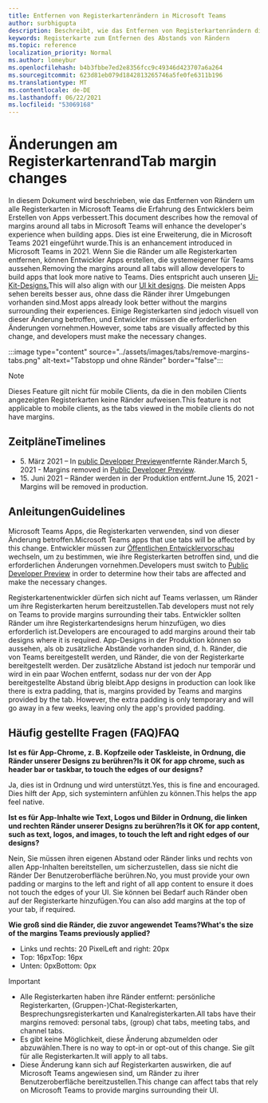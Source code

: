 ```yaml
---
title: Entfernen von Registerkartenrändern in Microsoft Teams
author: surbhigupta
description: Beschreibt, wie das Entfernen von Registerkartenrändern die Erfahrung von Entwicklern verbessert.
keywords: Registerkarte zum Entfernen des Abstands von Rändern
ms.topic: reference
localization_priority: Normal
ms.author: lomeybur
ms.openlocfilehash: b4b3fbbe7ed2e8356fcc9c49346d423707a6a264
ms.sourcegitcommit: 623d81eb079d1842813265746a5fe0fe6311b196
ms.translationtype: MT
ms.contentlocale: de-DE
ms.lasthandoff: 06/22/2021
ms.locfileid: "53069168"
---
```

# <a name="tab-margin-changes"></a><span data-ttu-id="6ba17-104">Änderungen am Registerkartenrand</span><span class="sxs-lookup"><span data-stu-id="6ba17-104">Tab margin changes</span></span>

<span data-ttu-id="6ba17-105">In diesem Dokument wird beschrieben, wie das Entfernen von Rändern um alle Registerkarten in Microsoft Teams die Erfahrung des Entwicklers beim Erstellen von Apps verbessert.</span><span class="sxs-lookup"><span data-stu-id="6ba17-105">This document describes how the removal of margins around all tabs in Microsoft Teams will enhance the developer's experience when building apps.</span></span> <span data-ttu-id="6ba17-106">Dies ist eine Erweiterung, die in Microsoft Teams 2021 eingeführt wurde.</span><span class="sxs-lookup"><span data-stu-id="6ba17-106">This is an enhancement introduced in Microsoft Teams in 2021.</span></span>
<span data-ttu-id="6ba17-107">Wenn Sie die Ränder um alle Registerkarten entfernen, können Entwickler Apps erstellen, die systemeigener für Teams aussehen.</span><span class="sxs-lookup"><span data-stu-id="6ba17-107">Removing the margins around all tabs will allow developers to build apps that look more native to Teams.</span></span> <span data-ttu-id="6ba17-108">Dies entspricht auch unseren [Ui-Kit-Designs.](~/tabs/design/tabs.md)</span><span class="sxs-lookup"><span data-stu-id="6ba17-108">This will also align with our [UI kit designs](~/tabs/design/tabs.md).</span></span> <span data-ttu-id="6ba17-109">Die meisten Apps sehen bereits besser aus, ohne dass die Ränder ihrer Umgebungen vorhanden sind.</span><span class="sxs-lookup"><span data-stu-id="6ba17-109">Most apps already look better without the margins surrounding their experiences.</span></span> <span data-ttu-id="6ba17-110">Einige Registerkarten sind jedoch visuell von dieser Änderung betroffen, und Entwickler müssen die erforderlichen Änderungen vornehmen.</span><span class="sxs-lookup"><span data-stu-id="6ba17-110">However, some tabs are visually affected by this change, and developers must make the necessary changes.</span></span>

:::image type="content" source="../assets/images/tabs/remove-margins-tabs.png" alt-text="Tabstopp und ohne Ränder" border="false":::

> [!NOTE]
> <span data-ttu-id="6ba17-112">Dieses Feature gilt nicht für mobile Clients, da die in den mobilen Clients angezeigten Registerkarten keine Ränder aufweisen.</span><span class="sxs-lookup"><span data-stu-id="6ba17-112">This feature is not applicable to mobile clients, as the tabs viewed in the mobile clients do not have margins.</span></span> 

## <a name="timelines"></a><span data-ttu-id="6ba17-113">Zeitpläne</span><span class="sxs-lookup"><span data-stu-id="6ba17-113">Timelines</span></span>

* <span data-ttu-id="6ba17-114">5. März 2021 – In [public Developer Preview](~/resources/dev-preview/developer-preview-intro.md)entfernte Ränder.</span><span class="sxs-lookup"><span data-stu-id="6ba17-114">March 5, 2021 - Margins removed in [Public Developer Preview](~/resources/dev-preview/developer-preview-intro.md).</span></span>
* <span data-ttu-id="6ba17-115">15. Juni 2021 – Ränder werden in der Produktion entfernt.</span><span class="sxs-lookup"><span data-stu-id="6ba17-115">June 15, 2021 - Margins will be removed in production.</span></span>

## <a name="guidelines"></a><span data-ttu-id="6ba17-116">Anleitungen</span><span class="sxs-lookup"><span data-stu-id="6ba17-116">Guidelines</span></span>

<span data-ttu-id="6ba17-117">Microsoft Teams Apps, die Registerkarten verwenden, sind von dieser Änderung betroffen.</span><span class="sxs-lookup"><span data-stu-id="6ba17-117">Microsoft Teams apps that use tabs will be affected by this change.</span></span> <span data-ttu-id="6ba17-118">Entwickler müssen zur [Öffentlichen Entwicklervorschau](~/resources/dev-preview/developer-preview-intro.md) wechseln, um zu bestimmen, wie ihre Registerkarten betroffen sind, und die erforderlichen Änderungen vornehmen.</span><span class="sxs-lookup"><span data-stu-id="6ba17-118">Developers must switch to [Public Developer Preview](~/resources/dev-preview/developer-preview-intro.md) in order to determine how their tabs are affected and make the necessary changes.</span></span>

<span data-ttu-id="6ba17-119">Registerkartenentwickler dürfen sich nicht auf Teams verlassen, um Ränder um ihre Registerkarten herum bereitzustellen.</span><span class="sxs-lookup"><span data-stu-id="6ba17-119">Tab developers must not rely on Teams to provide margins surrounding their tabs.</span></span> <span data-ttu-id="6ba17-120">Entwickler sollten Ränder um ihre Registerkartendesigns herum hinzufügen, wo dies erforderlich ist.</span><span class="sxs-lookup"><span data-stu-id="6ba17-120">Developers are encouraged to add margins around their tab designs where it is required.</span></span> <span data-ttu-id="6ba17-121">App-Designs in der Produktion können so aussehen, als ob zusätzliche Abstände vorhanden sind, d. h. Ränder, die von Teams bereitgestellt werden, und Ränder, die von der Registerkarte bereitgestellt werden. Der zusätzliche Abstand ist jedoch nur temporär und wird in ein paar Wochen entfernt, sodass nur der von der App bereitgestellte Abstand übrig bleibt.</span><span class="sxs-lookup"><span data-stu-id="6ba17-121">App designs in production can look like there is extra padding, that is, margins provided by Teams and margins provided by the tab. However, the extra padding is only temporary and will go away in a few weeks, leaving only the app's provided padding.</span></span>

## <a name="faq"></a><span data-ttu-id="6ba17-122">Häufig gestellte Fragen (FAQ)</span><span class="sxs-lookup"><span data-stu-id="6ba17-122">FAQ</span></span>

<span data-ttu-id="6ba17-123">**Ist es für App-Chrome, z. B. Kopfzeile oder Taskleiste, in Ordnung, die Ränder unserer Designs zu berühren?**</span><span class="sxs-lookup"><span data-stu-id="6ba17-123">**Is it OK for app chrome, such as header bar or taskbar, to touch the edges of our designs?**</span></span>

<span data-ttu-id="6ba17-124">Ja, dies ist in Ordnung und wird unterstützt.</span><span class="sxs-lookup"><span data-stu-id="6ba17-124">Yes, this is fine and encouraged.</span></span> <span data-ttu-id="6ba17-125">Dies hilft der App, sich systemintern anfühlen zu können.</span><span class="sxs-lookup"><span data-stu-id="6ba17-125">This helps the app feel native.</span></span>

<span data-ttu-id="6ba17-126">**Ist es für App-Inhalte wie Text, Logos und Bilder in Ordnung, die linken und rechten Ränder unserer Designs zu berühren?**</span><span class="sxs-lookup"><span data-stu-id="6ba17-126">**Is it OK for app content, such as text, logos, and images, to touch the left and right edges of our designs?**</span></span>

<span data-ttu-id="6ba17-127">Nein, Sie müssen ihren eigenen Abstand oder Ränder links und rechts von allen App-Inhalten bereitstellen, um sicherzustellen, dass sie nicht die Ränder Der Benutzeroberfläche berühren.</span><span class="sxs-lookup"><span data-stu-id="6ba17-127">No, you must provide your own padding or margins to the left and right of all app content to ensure it does not touch the edges of your UI.</span></span> <span data-ttu-id="6ba17-128">Sie können bei Bedarf auch Ränder oben auf der Registerkarte hinzufügen.</span><span class="sxs-lookup"><span data-stu-id="6ba17-128">You can also add margins at the top of your tab, if required.</span></span>

<span data-ttu-id="6ba17-129">**Wie groß sind die Ränder, die zuvor angewendet Teams?**</span><span class="sxs-lookup"><span data-stu-id="6ba17-129">**What's the size of the margins Teams previously applied?**</span></span>

* <span data-ttu-id="6ba17-130">Links und rechts: 20 Pixel</span><span class="sxs-lookup"><span data-stu-id="6ba17-130">Left and right: 20px</span></span>
* <span data-ttu-id="6ba17-131">Top: 16px</span><span class="sxs-lookup"><span data-stu-id="6ba17-131">Top: 16px</span></span>
* <span data-ttu-id="6ba17-132">Unten: 0px</span><span class="sxs-lookup"><span data-stu-id="6ba17-132">Bottom: 0px</span></span>

> [!IMPORTANT]
> * <span data-ttu-id="6ba17-133">Alle Registerkarten haben ihre Ränder entfernt: persönliche Registerkarten, (Gruppen-)Chat-Registerkarten, Besprechungsregisterkarten und Kanalregisterkarten.</span><span class="sxs-lookup"><span data-stu-id="6ba17-133">All tabs have their margins removed: personal tabs, (group) chat tabs, meeting tabs, and channel tabs.</span></span>
> * <span data-ttu-id="6ba17-134">Es gibt keine Möglichkeit, diese Änderung abzumelden oder abzuwählen.</span><span class="sxs-lookup"><span data-stu-id="6ba17-134">There is no way to opt-in or opt-out of this change.</span></span> <span data-ttu-id="6ba17-135">Sie gilt für alle Registerkarten.</span><span class="sxs-lookup"><span data-stu-id="6ba17-135">It will apply to all tabs.</span></span>
> * <span data-ttu-id="6ba17-136">Diese Änderung kann sich auf Registerkarten auswirken, die auf Microsoft Teams angewiesen sind, um Ränder zu ihrer Benutzeroberfläche bereitzustellen.</span><span class="sxs-lookup"><span data-stu-id="6ba17-136">This change can affect tabs that rely on Microsoft Teams to provide margins surrounding their UI.</span></span>

